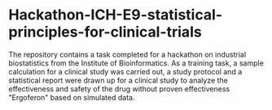 # Hackathon-ICH-E9-statistical-principles-for-clinical-trials
The repository contains a task completed for a hackathon on industrial biostatistics from the Institute of Bioinformatics.
As a training task, a sample calculation for a clinical study was carried out, a study protocol and a statistical report were drawn up for a clinical study to analyze the effectiveness and safety of the drug without proven effectiveness "Ergoferon" based on simulated data.
